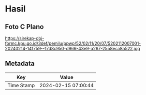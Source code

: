 # Hasil

## Foto C Plano

https://sirekap-obj-formc.kpu.go.id/3def/pemilu/ppwp/52/02/11/20/07/5202112007001-20240214-141759--17d8c950-d966-43e9-a297-2558eca8a522.jpg


## Metadata

| Key        | Value               |
| ---------- | ------------------- |
| Time Stamp | 2024-02-15 07:00:44 |



